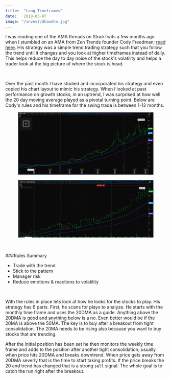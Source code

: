 ```yaml
---
title:  "Long Timeframes"
date:   2018-05-07
image: "/invest/dhandho.jpg"
---
```

I was reading one of the AMA threads on StockTwits a few months ago when I stumbled on an AMA from Zen Trends founder Cody Freedman; [read here](https://blog.stocktwits.com/how-to-become-a-trend-trader-and-why-you-should-use-more-monthly-charts-6eb169654ade). His strategy was a simple trend trading strategy such that you follow the trend until it changes and you look at higher timeframes instead of daily. This helps reduce the day to day noise of the stock's volatility and helps a trader look at the big picture of where the stock is head.

<br>

Over the past month I have studied and incorporated his strategy and even copied his chart layout to mimic his strategy. When I looked at past performance on growth stocks, in an uptrend, I was surprised at how well the 20 day moving average played as a pivotal turning point. Below are Cody's rules and his timeframe for the swing trade is between 1-12 months.

<figure>
  <img src="/img/posts/zen-trends/square-wk.png" class="blg-img" alt="SQ - weekly timeline 20DMA">
</figure>

<figure>
  <img src="/img/posts/zen-trends/msft-mth.png" class="blg-img" alt="MSFT - monthly timeline 20DMA">
</figure>

<br>

###Rules Summary
  - Trade with the trend
  - Stick to the pattern
  - Manager risk
  - Reduce emotions & reactions to volatility

<br>

With the rules in place lets look at how he looks for the stocks to play. His strategy has 6 parts. First, he scans for plays to analyze. He starts with the monthly time frame and uses the 20DMA as a guide. Anything above the 20DMA is good and anything below is a no. Even better would be if the 20MA is above the 50MA. The key is to buy after a breakout from tight consolidation. The 20MA needs to be rising also because you want to buy stocks that are trending.

After the initial position has been set he then monitors the weekly time frame and adds to the position after another tight consolidation; usually when price hits 20DMA and breaks downtrend. When price gets away from 20DMA severly that is the time to start taking profits. If the price breaks the 20 and trend has changed that is a strong `sell` signal. The whole goal is to catch the run right after the breakout. 
